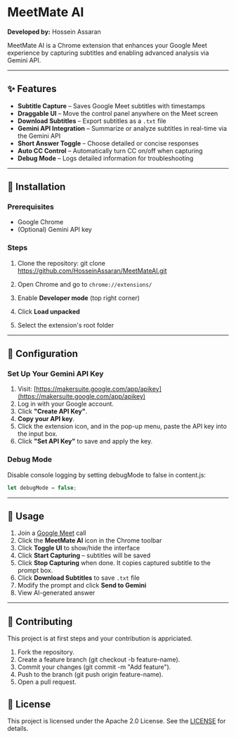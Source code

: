 # MeetMate AI

**Developed by:** Hossein Assaran

MeetMate AI is a Chrome extension that enhances your Google Meet experience by capturing subtitles and enabling advanced analysis via Gemini API.

---

## ✨ Features

- **Subtitle Capture** – Saves Google Meet subtitles with timestamps  
- **Draggable UI** – Move the control panel anywhere on the Meet screen  
- **Download Subtitles** – Export subtitles as a `.txt` file  
- **Gemini API Integration** – Summarize or analyze subtitles in real-time via the Gemini API 
- **Short Answer Toggle** – Choose detailed or concise responses  
- **Auto CC Control** – Automatically turn CC on/off when capturing  
- **Debug Mode** – Logs detailed information for troubleshooting

---

## 🔧 Installation

### Prerequisites

- Google Chrome  
- (Optional) Gemini API key

### Steps

1. Clone the repository:
   git clone https://github.com/HosseinAssaran/MeetMateAI.git

2. Open Chrome and go to `chrome://extensions/`
3. Enable **Developer mode** (top right corner)
4. Click **Load unpacked**
5. Select the extension's root folder

---

## 🔑 Configuration

### Set Up Your Gemini API Key

1. Visit: [https://makersuite.google.com/app/apikey](https://makersuite.google.com/app/apikey)  
2. Log in with your Google account.  
3. Click **"Create API Key"**.  
4. **Copy your API key**.  
5. Click the extension icon, and in the pop-up menu, paste the API key into the input box.  
6. Click **"Set API Key"** to save and apply the key.


### Debug Mode
Disable console logging by setting debugMode to false in content.js:
```js
let debugMode = false;
```

---

## 🚀 Usage

1. Join a [Google Meet](https://meet.google.com) call  
2. Click the **MeetMate AI** icon in the Chrome toolbar  
3. Click **Toggle UI** to show/hide the interface  
4. Click **Start Capturing** – subtitles will be saved  
5. Click **Stop Capturing** when done. It copies captured subtitle to the prompt box.
6. Click **Download Subtitles** to save `.txt` file  
7. Modify the prompt and click **Send to Gemini**  
8. View AI-generated answer

---

## 🤝 Contributing
This project is at first steps and your contribution is appriciated.
1. Fork the repository.
2. Create a feature branch (git checkout -b feature-name).
3. Commit your changes (git commit -m "Add feature").
4. Push to the branch (git push origin feature-name).
5. Open a pull request.

## 📄 License
This project is licensed under the Apache 2.0 License.
See the [LICENSE](LICENSE) for details.